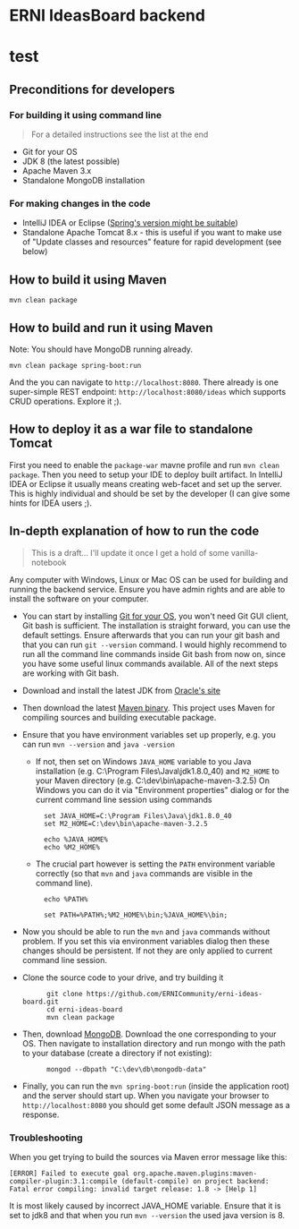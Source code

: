 # ERNI IdeasBoard backend
# test
## Preconditions for developers

### For building it using command line
> For a detailed instructions see the list at the end

- Git for your OS
- JDK 8 (the latest possible)
- Apache Maven 3.x
- Standalone MongoDB installation

### For making changes in the code
- IntelliJ IDEA or Eclipse ([Spring's version might be suitable](https://spring.io/tools/sts))
- Standalone Apache Tomcat 8.x - this is useful if you want to make use of "Update classes and resources" feature for rapid development (see below)

## How to build it using Maven
`mvn clean package`

## How to build and run it using Maven
Note: You should have MongoDB running already.

`mvn clean package spring-boot:run`

And the you can navigate to `http://localhost:8080`. There already is one super-simple REST endpoint: `http://localhost:8080/ideas` which supports CRUD operations. Explore it ;).
 
## How to deploy it as a war file to standalone Tomcat
First you need to enable the `package-war` mavne profile and run `mvn clean package`. 
Then you need to setup your IDE to deploy built artifact. In IntelliJ IDEA or Eclipse it usually means creating web-facet and set up the server. 
This is highly individual and should be set by the developer (I can give some hints for IDEA users ;). 

## In-depth explanation of how to run the code
> This is a draft... I'll update it once I get a hold of some vanilla-notebook

Any computer with Windows, Linux or Mac OS can be used for building and running the backend service. Ensure you have admin rights and are able to install the software on your computer.

- You can start by installing [Git for your OS](http://git-scm.com/downloads), you won't need Git GUI client, Git bash is sufficient. The installation is straight forward, you can use the default settings. Ensure afterwards that you can run your git bash and that you can run `git --version` command. I would highly recommend to run all the command line commands inside Git bash from now on, since you have some useful linux commands available. All of the next steps are working with Git bash. 
- Download and install the latest JDK from [Oracle's site](http://www.oracle.com/technetwork/java/javase/downloads/jdk8-downloads-2133151.html)
- Then download the latest [Maven binary](http://maven.apache.org/download.cgi). This project uses Maven for compiling sources and building executable package.
- Ensure that you have environment variables set up properly, e.g. you can run `mvn --version` and `java -version`
    * If not, then set on Windows `JAVA_HOME` variable to you Java installation (e.g. C:\Program Files\Java\jdk1.8.0_40) and `M2_HOME` to your Maven directory (e.g. C:\dev\bin\apache-maven-3.2.5)
    On Windows you can do it via "Environment properties" dialog or for the current command line session using commands
    
            set JAVA_HOME=C:\Program Files\Java\jdk1.8.0_40
            set M2_HOME=C:\dev\bin\apache-maven-3.2.5
            
            echo %JAVA_HOME%
            echo %M2_HOME%
              
    * The crucial part however is setting the `PATH` environment variable correctly (so that `mvn` and `java` commands are visible in the command line). 

            echo %PATH%
            
            set PATH=%PATH%;%M2_HOME%\bin;%JAVA_HOME%\bin;
            
- Now you should be able to run the `mvn` and `java` commands without problem. If you set this via environment variables dialog then these changes should be persistent. If not they are only applied to current command line session.
- Clone the source code to your drive, and try building it
 
            git clone https://github.com/ERNICommunity/erni-ideas-board.git
            cd erni-ideas-board
            mvn clean package
            
- Then, download [MongoDB](https://www.mongodb.org/downloads). Download the one corresponding to your OS. Then navigate to installation directory and run mongo with the path to your database (create a directory if not existing):
            
            mongod --dbpath "C:\dev\db\mongodb-data"
            
- Finally, you can run the `mvn spring-boot:run` (inside the application root) and the server should start up. When you navigate your browser to `http://localhost:8080` you should get some default JSON message as a response. 

### Troubleshooting

When you get trying to build the sources via Maven error message like this:

`[ERROR] Failed to execute goal org.apache.maven.plugins:maven-compiler-plugin:3.1:compile (default-compile) on project backend: Fatal error compiling: invalid target release: 1.8 -> [Help 1]`

It is most likely caused by incorrect JAVA_HOME variable. Ensure that it is set to jdk8 and that when you run `mvn --version` the used java version is 8.

